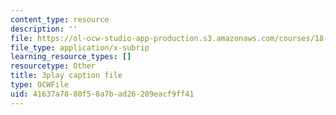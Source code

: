 ```yaml
---
content_type: resource
description: ''
file: https://ol-ocw-studio-app-production.s3.amazonaws.com/courses/18-086-mathematical-methods-for-engineers-ii-spring-2006/41637a7880f58a7bad26209eacf9ff41_sleOqiMUTXE.srt
file_type: application/x-subrip
learning_resource_types: []
resourcetype: Other
title: 3play caption file
type: OCWFile
uid: 41637a78-80f5-8a7b-ad26-209eacf9ff41
---
```

